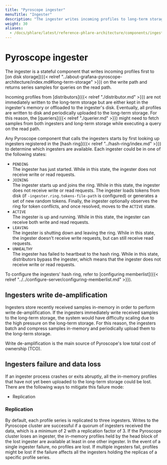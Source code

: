 ```yaml
---
title: "Pyroscope ingester"
menuTitle: "Ingester"
description: "The ingester writes incoming profiles to long-term storage."
weight: 30
aliases:
  - /docs/phlare/latest/reference-phlare-architecture/components/ingester/
---
```


# Pyroscope ingester

The ingester is a stateful component that writes incoming profiles first to [on disk storage]({{< relref "../about-grafana-pyroscope-architecture/index.md#long-term-storage" >}}) on the write path and returns series samples for queries on the read path.

Incoming profiles from [distributors]({{< relref "./distributor.md" >}}) are not immediately written to the long-term storage but are either kept in the ingester's memory or offloaded to the ingester's disk.
Eventually, all profiles are written to disk and periodically uploaded to the long-term storage.
For this reason, the [queriers]({{< relref "./querier.md" >}}) might need to fetch samples from both ingesters and long-term storage while executing a query on the read path.

Any Pyroscope component that calls the ingesters starts by first looking up ingesters registered in the [hash ring]({{< relref "../hash-ring/index.md" >}}) to determine which ingesters are available.
Each ingester could be in one of the following states:

- `PENDING`<br />
  The ingester has just started. While in this state, the ingester does not receive write or read requests.
- `JOINING`<br />
  The ingester starts up and joins the ring. While in this state, the ingester does not receive write or read requests.
  The ingester loads tokens from disk (if `-ingester.ring.tokens-file-path` is configured) or generates a set of new random tokens.
  Finally, the ingester optionally observes the ring for token conflicts, and once resolved, moves to the `ACTIVE` state.
- `ACTIVE`<br />
  The ingester is up and running. While in this state, the ingester can receive both write and read requests.
- `LEAVING`<br />
  The ingester is shutting down and leaving the ring. While in this state, the ingester doesn't receive write requests, but can still receive read requests.
- `UNHEALTHY`<br />
  The ingester has failed to heartbeat to the hash ring. While in this state, distributors bypass the ingester, which means that the ingester does not receive write or read requests.

To configure the ingesters' hash ring, refer to [configuring memberlist]({{< relref "../../configure-server/configuring-memberlist.md" >}}).

## Ingesters write de-amplification

Ingesters store recently received samples in-memory in order to perform write de-amplification.
If the ingesters immediately write received samples to the long-term storage, the system would have difficulty scaling due to the high pressure on the long-term storage.
For this reason, the ingesters batch and compress samples in-memory and periodically upload them to the long-term storage.

Write de-amplification is the main source of Pyroscope's low total cost of ownership (TCO).

## Ingesters failure and data loss

If an ingester process crashes or exits abruptly, all the in-memory profiles
that have not yet been uploaded to the long-term storage could be lost. There
are the following ways to mitigate this failure mode:

- Replication

### Replication

By default, each profile series is replicated to three ingesters. Writes to the
Pyroscope cluster are successful if a quorum of ingesters received the data, which
is a minimum of 2 with a replication factor of 3. If the Pyroscope cluster loses an
ingester, the in-memory profiles held by the head block of the lost ingester
are available at least in one other ingester. In the event of a single ingester
failure, no profiles are lost. If multiple ingesters fail, profiles might be
lost if the failure affects all the ingesters holding the replicas of a
specific profile series.
